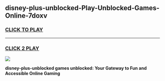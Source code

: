 
## disney-plus-unblocked-Play-Unblocked-Games-Online-7doxv
<h3>
<a href="https://premium76.site?title=disney-plus-unblocked&ref=25A">CLICK TO PLAY</a></h3>
<hr>

<h3>
<a href="https://premium76.site?title=disney-plus-unblocked&ref=25A">CLICK 2 PLAY</a>
  
</h3>

<a href="https://premium76.site?title=disney-plus-unblocked&ref=25A"><img src="https://clearcache.store/games.png"></a>


**disney-plus-unblocked games unblocked: Your Gateway to Fun and Accessible Online Gaming**
